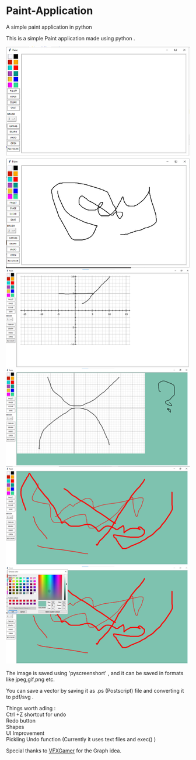 # Paint-Application
A simple paint application in python

This is a simple Paint application made using python .

![Screenshort of app](https://github.com/Kannampuzha/Paint/blob/master/Screenshot.png)
![Canvas](https://github.com/Kannampuzha/Paint/blob/master/Screenshot2.png)
![Picture](https://github.com/Kannampuzha/Paint/blob/master/Screenshot3.png)
![Picture](https://github.com/Kannampuzha/Paint/blob/master/Screenshot4.png)
![Picture](https://github.com/Kannampuzha/Paint/blob/master/Screenshot5.png)
![Picture](https://github.com/Kannampuzha/Paint/blob/master/Screenshot6.png)


The image is saved using 'pyscreenshort' , and it can be saved in
formats like jpeg,gif,png etc.

You can save a vector by saving it as .ps (Postscript) file and converting it to pdf/svg .


Things worth ading :<br>
Ctrl +Z shortcut for undo<br>
Redo button <br>
Shapes<br>
UI Improvement <br>
Pickling Undo function (Currently it uses text files and exec() )<br>

Special thanks to [VFXGamer](https://github.com/VFXGamer) for the Graph idea.




